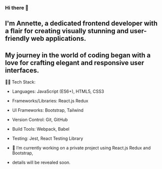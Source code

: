### Hi there 👋
 ## I'm Annette, a dedicated frontend developer with a flair for creating visually stunning and user-friendly web applications.
 ## My journey in the world of coding began with a love for crafting elegant and responsive user interfaces.

 👨‍💻 Tech Stack:

- Languages: JavaScript (ES6+), HTML5, CSS3
- Frameworks/Libraries: React.js Redux
- UI Frameworks: Bootstrap, Tailwind
- Version Control: Git, GitHub
- Build Tools: Webpack, Babel
- Testing: Jest, React Testing Library

- 🔭 I’m currently working on a private project using React.js Redux and Bootstrap,
- details will be revealed soon.

<!--
**Annetaliya/Annetaliya** is a ✨ _special_ ✨ repository because its `README.md` (this file) appears on your GitHub profile.

Here are some ideas to get you started:

- 🔭 I’m currently working on ...
- 🌱 I’m currently learning ...
- 👯 I’m looking to collaborate on ...
- 🤔 I’m looking for help with ...
- 💬 Ask me about ...
- 📫 How to reach me: ...
- 😄 Pronouns: ...
- ⚡ Fun fact: ...
-->
